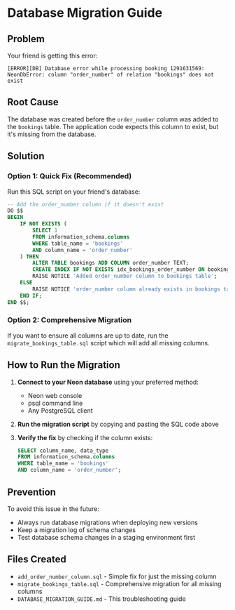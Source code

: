 # Database Migration Guide

## Problem
Your friend is getting this error:
```
[ERROR][DB] Database error while processing booking 1291631569: NeonDbError: column "order_number" of relation "bookings" does not exist
```

## Root Cause
The database was created before the `order_number` column was added to the `bookings` table. The application code expects this column to exist, but it's missing from the database.

## Solution

### Option 1: Quick Fix (Recommended)
Run this SQL script on your friend's database:

```sql
-- Add the order_number column if it doesn't exist
DO $$ 
BEGIN
    IF NOT EXISTS (
        SELECT 1 
        FROM information_schema.columns 
        WHERE table_name = 'bookings' 
        AND column_name = 'order_number'
    ) THEN
        ALTER TABLE bookings ADD COLUMN order_number TEXT;
        CREATE INDEX IF NOT EXISTS idx_bookings_order_number ON bookings(order_number);
        RAISE NOTICE 'Added order_number column to bookings table';
    ELSE
        RAISE NOTICE 'order_number column already exists in bookings table';
    END IF;
END $$;
```

### Option 2: Comprehensive Migration
If you want to ensure all columns are up to date, run the `migrate_bookings_table.sql` script which will add all missing columns.

## How to Run the Migration

1. **Connect to your Neon database** using your preferred method:
   - Neon web console
   - psql command line
   - Any PostgreSQL client

2. **Run the migration script** by copying and pasting the SQL code above

3. **Verify the fix** by checking if the column exists:
   ```sql
   SELECT column_name, data_type 
   FROM information_schema.columns 
   WHERE table_name = 'bookings' 
   AND column_name = 'order_number';
   ```

## Prevention
To avoid this issue in the future:
- Always run database migrations when deploying new versions
- Keep a migration log of schema changes
- Test database schema changes in a staging environment first

## Files Created
- `add_order_number_column.sql` - Simple fix for just the missing column
- `migrate_bookings_table.sql` - Comprehensive migration for all missing columns
- `DATABASE_MIGRATION_GUIDE.md` - This troubleshooting guide 